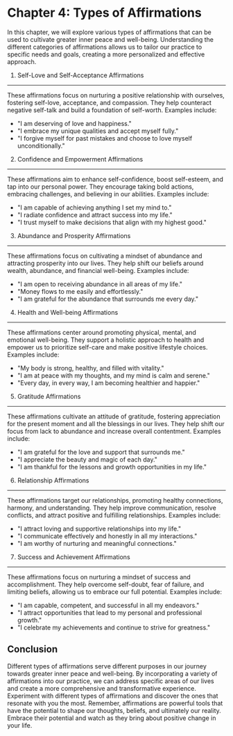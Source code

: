 Chapter 4: Types of Affirmations
================================

In this chapter, we will explore various types of affirmations that can be used to cultivate greater inner peace and well-being. Understanding the different categories of affirmations allows us to tailor our practice to specific needs and goals, creating a more personalized and effective approach.

1. Self-Love and Self-Acceptance Affirmations
---------------------------------------------

These affirmations focus on nurturing a positive relationship with ourselves, fostering self-love, acceptance, and compassion. They help counteract negative self-talk and build a foundation of self-worth. Examples include:

* "I am deserving of love and happiness."
* "I embrace my unique qualities and accept myself fully."
* "I forgive myself for past mistakes and choose to love myself unconditionally."

2. Confidence and Empowerment Affirmations
------------------------------------------

These affirmations aim to enhance self-confidence, boost self-esteem, and tap into our personal power. They encourage taking bold actions, embracing challenges, and believing in our abilities. Examples include:

* "I am capable of achieving anything I set my mind to."
* "I radiate confidence and attract success into my life."
* "I trust myself to make decisions that align with my highest good."

3. Abundance and Prosperity Affirmations
----------------------------------------

These affirmations focus on cultivating a mindset of abundance and attracting prosperity into our lives. They help shift our beliefs around wealth, abundance, and financial well-being. Examples include:

* "I am open to receiving abundance in all areas of my life."
* "Money flows to me easily and effortlessly."
* "I am grateful for the abundance that surrounds me every day."

4. Health and Well-being Affirmations
-------------------------------------

These affirmations center around promoting physical, mental, and emotional well-being. They support a holistic approach to health and empower us to prioritize self-care and make positive lifestyle choices. Examples include:

* "My body is strong, healthy, and filled with vitality."
* "I am at peace with my thoughts, and my mind is calm and serene."
* "Every day, in every way, I am becoming healthier and happier."

5. Gratitude Affirmations
-------------------------

These affirmations cultivate an attitude of gratitude, fostering appreciation for the present moment and all the blessings in our lives. They help shift our focus from lack to abundance and increase overall contentment. Examples include:

* "I am grateful for the love and support that surrounds me."
* "I appreciate the beauty and magic of each day."
* "I am thankful for the lessons and growth opportunities in my life."

6. Relationship Affirmations
----------------------------

These affirmations target our relationships, promoting healthy connections, harmony, and understanding. They help improve communication, resolve conflicts, and attract positive and fulfilling relationships. Examples include:

* "I attract loving and supportive relationships into my life."
* "I communicate effectively and honestly in all my interactions."
* "I am worthy of nurturing and meaningful connections."

7. Success and Achievement Affirmations
---------------------------------------

These affirmations focus on nurturing a mindset of success and accomplishment. They help overcome self-doubt, fear of failure, and limiting beliefs, allowing us to embrace our full potential. Examples include:

* "I am capable, competent, and successful in all my endeavors."
* "I attract opportunities that lead to my personal and professional growth."
* "I celebrate my achievements and continue to strive for greatness."

Conclusion
----------

Different types of affirmations serve different purposes in our journey towards greater inner peace and well-being. By incorporating a variety of affirmations into our practice, we can address specific areas of our lives and create a more comprehensive and transformative experience. Experiment with different types of affirmations and discover the ones that resonate with you the most. Remember, affirmations are powerful tools that have the potential to shape our thoughts, beliefs, and ultimately our reality. Embrace their potential and watch as they bring about positive change in your life.
